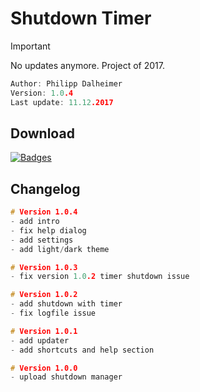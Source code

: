 # Shutdown Timer

> [!IMPORTANT]  
> No updates anymore. Project of 2017.

```C
Author: Philipp Dalheimer
Version: 1.0.4
Last update: 11.12.2017
```

## Download
[![Badges](http://img.shields.io/:Download-1.0.4-fe7d37.svg)]([http://bitly.com/2AkGOYO](https://github.com/Karamellwuerfel/shutdown-timer/blob/master/Shutdown%20Timer%20Setup%201.0.4.exe))

## Changelog
```C
# Version 1.0.4
- add intro
- fix help dialog
- add settings
- add light/dark theme

# Version 1.0.3
- fix version 1.0.2 timer shutdown issue

# Version 1.0.2
- add shutdown with timer
- fix logfile issue

# Version 1.0.1
- add updater
- add shortcuts and help section

# Version 1.0.0
- upload shutdown manager
```
